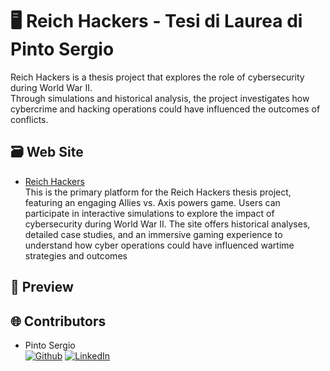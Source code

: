 # 🖥️ Reich Hackers - Tesi di Laurea di Pinto Sergio
Reich Hackers is a thesis project that explores the role of cybersecurity during World War II. <br>Through simulations and historical analysis, the project investigates how cybercrime and hacking operations could have influenced the outcomes of conflicts.
<!--
## 🗒️Documentation, user manual and presentation
* [Documentation](https://drive.google.com/file/d/1jet_MFMWENDjjMoY2hYR720VJy90et_5/view?usp=sharing) <br>
Contains details about the app architecture, design choices and used libraries.
* [User manual](https://drive.google.com/file/d/1LW58RK_WGK3LYbUoczHYTIxEkiQvw-Ho/view?usp=sharing) <br>
Includes installation requirements and how to use features step by step.
* [Presentation](https://docs.google.com/presentation/d/104XuNVgbQko7bVmGWxWeqLQkQis6Oyo2gaNxh4vZ5a0/edit?usp=sharing) <br>
This presentation show some screenshots of the app and code snippets.
-->
## 🗃️ Web Site
* [Reich Hackers](https://spinto23.pythonanywhere.com) <br>
This is the primary platform for the Reich Hackers thesis project, featuring an engaging Allies vs. Axis powers game. Users can participate in interactive simulations to explore the impact of cybersecurity during World War II. The site offers historical analyses, detailed case studies, and an immersive gaming experience to understand how cyber operations could have influenced wartime strategies and outcomes

## 📸 Preview
<!--
* Vital parameters dashboard and trend <br>
  <img src="https://github.com/I-Paguri/AsilApp/assets/98357718/12e80854-8b69-4742-8d69-60cb97db0fd0" height="300" />
* Adding new treatment to a patient <br>
  <img src="https://github.com/I-Paguri/AsilApp/assets/98357718/829dcc99-72a3-4c03-b589-6f1a71d1ed57" height="300" />
* View added treatments, medical expenses and personalized healtcare videos <br>
  <img src="https://github.com/I-Paguri/AsilApp/assets/98357718/5d021e13-77ff-4691-84ab-b932670bb1cc" height="300" />
* Search nearby facilities <br>
  <img src="https://github.com/I-Paguri/AsilApp/assets/98357718/91cc9473-f09d-4fcb-bdb3-758417dc060c" height="300" />
* App onboarding <br>
  <img src="https://github.com/I-Paguri/AsilApp/assets/98357718/ed767b1f-5a5f-4e53-a943-54767e42cadc" height="300" />
-->

## 🌐 Contributors
* Pinto Sergio <br>
[![Github](https://img.shields.io/badge/GitHub-100000?logo=github&logoColor=white)](https://github.com/SergioPinto2501) [![LinkedIn](https://img.shields.io/badge/LinkedIn-%230077B5.svg?logo=linkedin&logoColor=white)](https://www.linkedin.com/in/sergio-pinto-aba677199/) 
